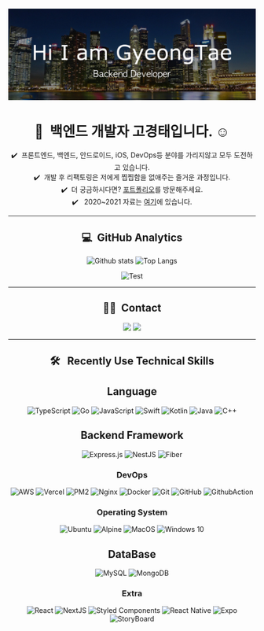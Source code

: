 [![Header](./github-readme.jpg "Header")](https://trail-dive-3c3.notion.site/78c2a0e073b24e1c96cf58d7bac6fdd2)

<center>

# 👋 &nbsp;백엔드 개발자 고경태입니다. ☺️

✔️ &nbsp;프론트엔드, 백엔드, 안드로이드, iOS, DevOps등 분야를 가리지않고 모두 도전하고 있습니다.\
✔️ &nbsp;개발 후 리팩토링은 저에게 찝찝함을 없애주는 즐거운 과정입니다.\
✔️ &nbsp;더 궁금하시다면? <a href="https://trail-dive-3c3.notion.site/78c2a0e073b24e1c96cf58d7bac6fdd2">포트폴리오</a>를 방문해주세요.\
✔️ &nbsp; 2020~2021 자료는 <a href="https://github.com/Storage-Ko">여기</a>에 있습니다.

---

## 💻 &nbsp;GitHub Analytics

<figure>

![Github stats](https://github-readme-stats.vercel.app/api?username=Ko-GyeongTae&show_icons=true&theme=vue&include_all_commits=true&count_private=true")
![Top Langs](https://github-readme-stats.vercel.app/api/top-langs/?username=Ko-GyeongTae&layout=compact&theme=vue)

</figure>

![Test](https://github-profile-summary-cards.vercel.app/api/cards/profile-details?username=Ko-GyeongTae&theme=vue)

---

## 🤝🏻 &nbsp;Contact

<a href="mailto:kokt360@gmail.com"><img src="https://img.shields.io/badge/-kokt360@gmail.com-D14836?logo=Gmail&logoColor=white"/></a>
<a href="https://instagram.com/tae_gyeongs"><img src="https://img.shields.io/badge/-@taegyeongs-E4405F?logo=Instagram&logoColor=white"/></a>

---

## 🛠 &nbsp; Recently Use Technical Skills

## Language

![TypeScript](https://img.shields.io/badge/typescript-%23007ACC.svg?logo=typescript&logoColor=white)
![Go](https://img.shields.io/badge/go-%2300ADD8.svg?logo=go&logoColor=white)
![JavaScript](https://img.shields.io/badge/javascript-%23323330.svg?logo=javascript&logoColor=%23F7DF1E)
![Swift](https://img.shields.io/badge/swift-FF6C37?logo=swift&logoColor=white)
![Kotlin](https://img.shields.io/badge/Kotlin-0095D5?&logo=kotlin&logoColor=white)
![Java](https://img.shields.io/badge/Java-ED8B00?logo=java&logoColor=white)
![C++](https://img.shields.io/badge/C%2B%2B-00599C?logo=c%2B%2B&logoColor=white)

## Backend Framework

![Express.js](https://img.shields.io/badge/express.js-%23404d59.svg?logo=express&logoColor=%2361DAFB)
![NestJS](https://img.shields.io/badge/nestjs-%23E0234E.svg?logo=nestjs&logoColor=white)
![Fiber](https://img.shields.io/badge/Fiber-0078d7.svg?logo=Fiber&logoColor=white)

### DevOps

![AWS](https://img.shields.io/badge/-AWS-%23FF9900?logo=amazon-aws&logoColor=white)
![Vercel](https://img.shields.io/badge/vercel-%23000000.svg?logo=vercel&logoColor=white)
![PM2](https://img.shields.io/badge/pm2-%23121011.svg?logo=pm2&logoColor=white)
![Nginx](https://img.shields.io/badge/nginx-%23009639.svg?logo=nginx&logoColor=white)
![Docker](https://img.shields.io/badge/docker-%230db7ed.svg?logo=docker&logoColor=white)
![Git](https://img.shields.io/badge/git-%23F05033.svg?logo=git&logoColor=white)
![GitHub](https://img.shields.io/badge/github-%23121011.svg?logo=github&logoColor=white)
![GithubAction](https://img.shields.io/badge/githubaction-%23121011.svg?logo=Github&logoColor=white)

### Operating System

![Ubuntu](https://img.shields.io/badge/Ubuntu-E95420?logo=ubuntu&logoColor=white)
![Alpine](https://img.shields.io/badge/Alpine_Linux-0D597F?logo=alpine-linux&logoColor=white)
![MacOS](https://img.shields.io/badge/MacOS-000000?logo=macOS&logoColor=white)
![Windows 10](https://img.shields.io/badge/Windows-0078D6?logo=windows&logoColor=white)

## DataBase

![MySQL](https://img.shields.io/badge/MySQL-%23007ACC.svg?logo=mysql&logoColor=white)
![MongoDB](https://img.shields.io/badge/MongoDB-%234ea94b.svg?logo=mongodb&logoColor=white)

### Extra

![React](https://img.shields.io/badge/react-%2320232a.svg?logo=react&logoColor=%2361DAFB)
![NextJS](https://img.shields.io/badge/Next-black?logo=next.js&logoColor=white)
![Styled Components](https://img.shields.io/badge/styled--components-DB7093?logo=styled-components&logoColor=white)
![React Native](https://img.shields.io/badge/react_native-%2320232a.svg?logo=react&logoColor=%2361DAFB)
![Expo](https://img.shields.io/badge/Expo-black?logo=Expo&logoColor=white)
![StoryBoard](https://img.shields.io/badge/storyboard-FF6C37?logo=swift&logoColor=white)

</center>
